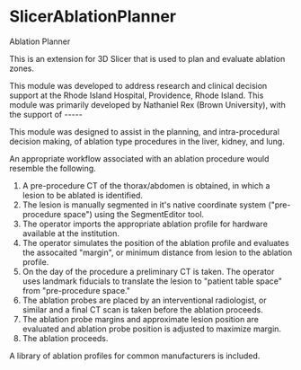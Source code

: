 # SlicerAblationPlanner

Ablation Planner

This is an extension for 3D Slicer that is used to plan and evaluate ablation zones. 

This module was developed to address research and clinical decision support at the Rhode Island Hospital, Providence, Rhode Island. This module was primarily developed by Nathaniel Rex (Brown University), with the support of -----

This module was designed to assist in the planning, and intra-procedural decision making, of ablation type procedures in the liver, kidney, and lung. 

An appropriate workflow associated with an ablation procedure would resemble the following.

1. A pre-procedure CT of the thorax/abdomen is obtained, in which a lesion to be ablated is identified. 
2. The lesion is manually segmented in it's native coordinate system ("pre-procedure space") using the SegmentEditor tool. 
3. The operator imports the appropriate ablation profile for hardware available at the institution.
4. The operator simulates the position of the ablation profile and evaluates the assocaited "margin", or minimum distance from lesion to the ablation profile. 
5. On the day of the procedure a preliminary CT is taken. The operator uses landmark fiducials to translate the lesion to "patient table space" from "pre-procedure space."
6. The ablation probes are placed by an interventional radiologist, or similar and a final CT scan is taken before the ablation proceeds. 
7. The ablation probe margins and approximate lesion position are evaluated and ablation probe position is adjusted to maximize margin. 
8. The ablation proceeds. 

A library of ablation profiles for common manufacturers is included.
